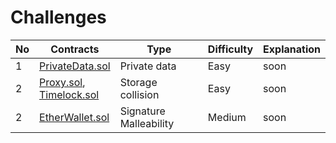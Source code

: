 # Challenges

| No  | Contracts                                                        | Type                   | Difficulty | Explanation |
| --- | ---------------------------------------------------------------- | ---------------------- | ---------- | ----------- |
| 1   | [PrivateData.sol](src/PrivateData.sol)                           | Private data           | Easy       | soon        |
| 2   | [Proxy.sol](src/Proxy.sol),<br/>[Timelock.sol](src/Timelock.sol) | Storage collision      | Easy       | soon        |
| 2   | [EtherWallet.sol](src/EtherWallet.sol)                           | Signature Malleability | Medium     | soon        |
